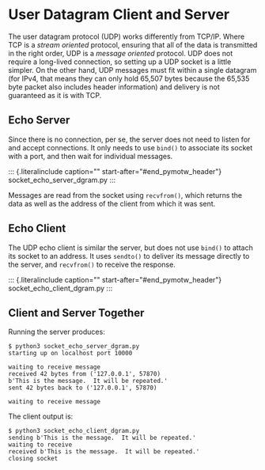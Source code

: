 # User Datagram Client and Server

The user datagram protocol (UDP) works differently from TCP/IP. Where TCP is a _stream oriented_ protocol, ensuring that all of the data is transmitted in the right order, UDP is a _message oriented_ protocol. UDP does not require a long-lived connection, so setting up a UDP socket is a little simpler. On the other hand, UDP messages must fit within a single datagram (for IPv4, that means they can only hold 65,507 bytes because the 65,535 byte packet also includes header information) and delivery is not guaranteed as it is with TCP.

## Echo Server

Since there is no connection, per se, the server does not need to listen for and accept connections. It only needs to use `bind()` to associate its socket with a port, and then wait for individual messages.

::: {.literalinclude caption="" start-after="#end_pymotw_header"} socket_echo_server_dgram.py :::

Messages are read from the socket using `recvfrom()`, which returns the data as well as the address of the client from which it was sent.

## Echo Client

The UDP echo client is similar the server, but does not use `bind()` to attach its socket to an address. It uses `sendto()` to deliver its message directly to the server, and `recvfrom()` to receive the response.

::: {.literalinclude caption="" start-after="#end_pymotw_header"} socket_echo_client_dgram.py :::

## Client and Server Together

Running the server produces:

```{.sourceCode .none}
$ python3 socket_echo_server_dgram.py
starting up on localhost port 10000

waiting to receive message
received 42 bytes from ('127.0.0.1', 57870)
b'This is the message.  It will be repeated.'
sent 42 bytes back to ('127.0.0.1', 57870)

waiting to receive message
```

The client output is:

```{.sourceCode .none}
$ python3 socket_echo_client_dgram.py
sending b'This is the message.  It will be repeated.'
waiting to receive
received b'This is the message.  It will be repeated.'
closing socket
```
